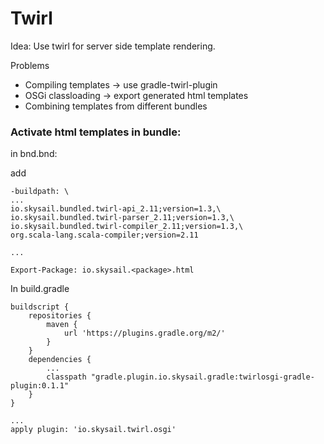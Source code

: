 # Twirl

Idea: Use twirl for server side template rendering.

Problems

* Compiling templates -&gt; use gradle-twirl-plugin
* OSGi classloading -&gt; export generated html templates
* Combining templates from different bundles

### Activate html templates in bundle:

in bnd.bnd:

add

```
-buildpath: \
...
io.skysail.bundled.twirl-api_2.11;version=1.3,\
io.skysail.bundled.twirl-parser_2.11;version=1.3,\
io.skysail.bundled.twirl-compiler_2.11;version=1.3,\
org.scala-lang.scala-compiler;version=2.11

...

Export-Package: io.skysail.<package>.html

```

In build.gradle

```
buildscript {
    repositories {
        maven {
            url 'https://plugins.gradle.org/m2/'
        }
    }
    dependencies {
        ...
        classpath "gradle.plugin.io.skysail.gradle:twirlosgi-gradle-plugin:0.1.1"
    }
}

...
apply plugin: 'io.skysail.twirl.osgi'
 
```





